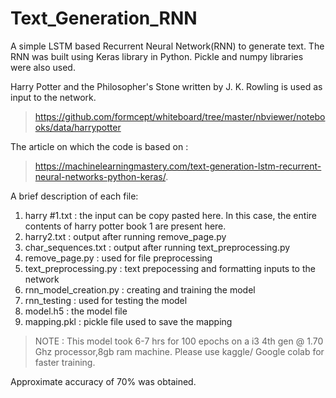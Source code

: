 # Text_Generation_RNN
A simple LSTM based Recurrent Neural Network(RNN) to generate text. The RNN was built using Keras library in Python. Pickle and numpy libraries were also used. 

Harry Potter and the Philosopher's Stone written by J. K. Rowling is used as input to the network. 
> https://github.com/formcept/whiteboard/tree/master/nbviewer/notebooks/data/harrypotter

The article on which the code is based on : 
> https://machinelearningmastery.com/text-generation-lstm-recurrent-neural-networks-python-keras/. 
                              
A brief description of each file:

1. harry #1.txt : the input can be copy pasted here. In this case, the entire contents of harry potter book 1 are present here. 
2. harry2.txt : output after running remove_page.py
3. char_sequences.txt : output after running text_preprocessing.py
4. remove_page.py : used for file preprocessing 
5. text_preprocessing.py : text prepocessing and formatting inputs to the network
6. rnn_model_creation.py : creating and training the model
7. rnn_testing : used for testing the model
8. model.h5 : the model file
9. mapping.pkl : pickle file used to save the mapping

> NOTE : This model took 6-7 hrs for 100 epochs on a i3 4th gen @ 1.70 Ghz processor,8gb ram machine. Please use kaggle/ Google colab for faster training.

Approximate accuracy of 70% was obtained.
